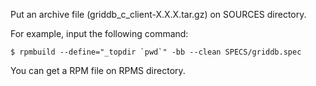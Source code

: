 Put an archive file (griddb_c_client-X.X.X.tar.gz) on SOURCES directory.

For example, input the following command:

    $ rpmbuild --define="_topdir `pwd`" -bb --clean SPECS/griddb.spec
    
You can get a RPM file on RPMS directory.
